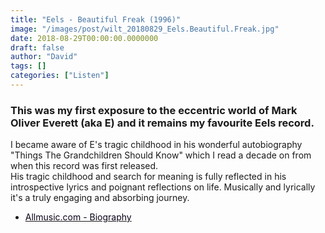 ```yaml
---
title: "Eels - Beautiful Freak (1996)"
image: "/images/post/wilt_20180829_Eels.Beautiful.Freak.jpg"
date: 2018-08-29T00:00:00.0000000
draft: false
author: "David"
tags: []
categories: ["Listen"]
---
```

### This was my first exposure to the eccentric world of Mark Oliver Everett (aka E) and it remains my favourite Eels record.  
  
I became aware of E's tragic childhood in his wonderful autobiography "Things The Grandchildren Should Know" which I read a decade on from when this record was first released.  
His tragic childhood and search for meaning is fully reflected in his introspective lyrics and poignant reflections on life. Musically and lyrically it's a truly engaging and absorbing journey.

-  [<font color="#0b0117">Allmusic.com - Biography</font>](https://www.allmusic.com/artist/eels-mn0000174752/biography)